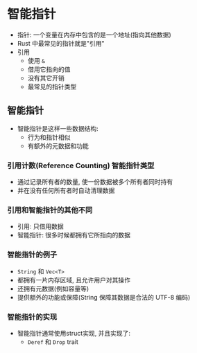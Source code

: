 # 智能指针
* 指针: 一个变量在内存中包含的是一个地址(指向其他数据)
* Rust 中最常见的指针就是"引用"
* 引用
    * 使用 `&`
    * 借用它指向的值
    * 没有其它开销
    * 最常见的指针类型

## 智能指针
* 智能指针是这样一些数据结构:
    * 行为和指针相似
    * 有额外的元数据和功能

### 引用计数(Reference Counting) 智能指针类型
* 通过记录所有者的数量, 使一份数据被多个所有者同时持有
* 并在没有任何所有者时自动清理数据

### 引用和智能指针的其他不同
* 引用:         只借用数据
* 智能指针:     很多时候都拥有它所指向的数据

### 智能指针的例子
* `String` 和 `Vec<T>`
* 都拥有一片内存区域, 且允许用户对其操作
* 还拥有元数据(例如容量等)
* 提供额外的功能或保障(String 保障其数据是合法的 UTF-8 编码)

### 智能指针的实现
* 智能指针通常使用struct实现, 并且实现了: 
    * `Deref` 和 `Drop` trait
